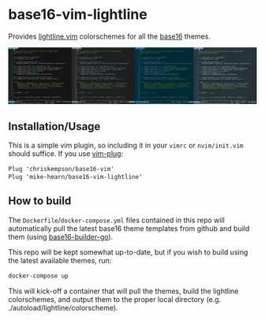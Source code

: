 # base16-vim-lightline

Provides [lightline.vim](https://github.com/itchyny/lightline.vim) colorschemes
for all the [base16](http://chriskempson.com/projects/base16/) themes.

![Lightline theme example image](colorschemes_example.png)

## Installation/Usage

This is a simple vim plugin, so including it in your `vimrc` or `nvim/init.vim`
should suffice. If you use [vim-plug](https://github.com/junegunn/vim-plug):

```vim
Plug 'chriskempson/base16-vim'
Plug 'mike-hearn/base16-vim-lightline'
```

## How to build

The `Dockerfile`/`docker-compose.yml` files contained in this repo will automatically
pull the latest base16 theme templates from github and build them (using
[base16-builder-go](https://github.com/belak/base16-builder-go)).

This repo will be kept somewhat up-to-date, but if you wish to build using the
latest available themes, run:

```sh
docker-compose up
```

This will kick-off a container that will pull the themes, build the lightline
colorschemes, and output them to the proper local directory (e.g.
./autoload/lightline/colorscheme).
